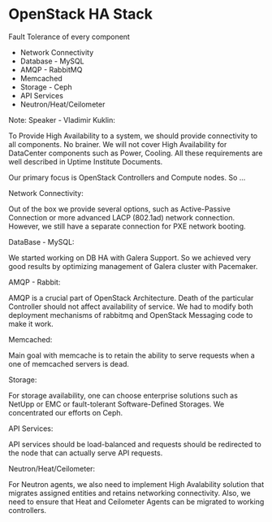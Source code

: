 # OpenStack HA Stack
Fault Tolerance of every component

- Network Connectivity <!-- .element: class="fragment" -->
- Database - MySQL <!-- .element: class="fragment" -->
- AMQP - RabbitMQ <!-- .element: class="fragment" -->
- Memcached <!-- .element: class="fragment" -->
- Storage - Ceph <!-- .element: class="fragment" -->
- API Services <!-- .element: class="fragment" -->
- Neutron/Heat/Ceilometer <!-- .element: class="fragment" -->

Note: Speaker - Vladimir Kuklin:

To Provide High Availability to a system, we should provide connectivity to all components. No brainer. We will not cover High Availability for DataCenter components such as Power, Cooling. All these requirements are well described in Uptime Institute Documents.

Our primary focus is OpenStack Controllers and Compute nodes. So ...

Network Connectivity: 

Out of the box we provide several options, such as Active-Passive Connection or more advanced LACP (802.1ad) network connection. However, we still have a separate connection for PXE network booting.

DataBase - MySQL:

We started working on DB HA with Galera Support. So we achieved very good results by optimizing management of Galera cluster with Pacemaker.

AMQP - Rabbit:

AMQP is a crucial part of OpenStack Architecture. Death of the particular Controller should not affect availability of service. We had to modify both deployment mechanisms of rabbitmq and OpenStack Messaging code to make it work.

Memcached:

Main goal with memcache is to retain the ability to serve requests when a one of memcached servers is dead.

Storage:

For storage availability, one can choose enterprise solutions such as NetUpp or EMC or fault-tolerant Software-Defined Storages. We concentrated our efforts on Ceph.

API Services:

API services should be load-balanced and requests should be redirected to the node that can actually serve API requests.

Neutron/Heat/Ceilometer:

For Neutron agents, we also need to implement High Avalability solution that migrates assigned entities and retains networking connectivity. Also, we need to ensure that Heat and Ceilometer Agents can be migrated to working controllers.

